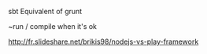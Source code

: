 sbt Equivalent of grunt

~run / compile when it's ok


http://fr.slideshare.net/brikis98/nodejs-vs-play-framework